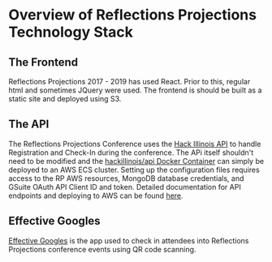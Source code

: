 # Overview of Reflections Projections Technology Stack

## The Frontend 
Reflections Projections 2017 - 2019 has used React. Prior to this, regular html and sometimes JQuery were used. The frontend is should be built as a static site and deployed using S3.

## The API
The Reflections Projections Conference uses the [Hack Illinois API](https://github.com/HackIllinois/api) to handle Registration and Check-In during the conference. The APi itself shouldn't need to be modified and the [hackillinois/api Docker Container](https://hub.docker.com/r/hackillinois/api) can simply be deployed to an AWS ECS cluster. Setting up the configuration files requires access to the RP AWS resources, MongoDB database credentials, and GSuite OAuth API Client ID and token. Detailed documentation for API endpoints and deploying to AWS can be found [here](https://docs.hackillinois.org/).

## Effective Googles
[Effective Googles](https://github.com/ReflectionsProjections/effective-goggles) is the app used to check in attendees into Reflections Projections conference events using QR code scanning.
